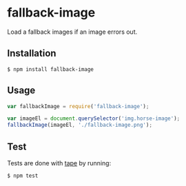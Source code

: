 # fallback-image

Load a fallback images if an image errors out.

## Installation

```
$ npm install fallback-image
```

## Usage

```js
var fallbackImage = require('fallback-image');

var imageEl = document.querySelector('img.horse-image');
fallbackImage(imageEl, './fallback-image.png');
```

## Test

Tests are done with [tape](https://github.com/substack/tape) by running:

```
$ npm test
```
